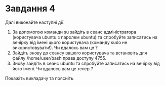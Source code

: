 # Завдання 4

Далі виконайте наступні дії.
1) За допомогою команди su зайдіть в сеанс адміністратора (користувача ubuntu з паролем ubuntu) та спробуйте записатись на вечірку від імені цього користувача (команду sudo не використовувати!). Чи вдалось вам це ?
2) Зайдіть знову до сеансу вашого користувача та встановіть для файлу /home/user/bash права доступу 4755.
2) Знову зайдіть в сеанс ubuntu та спробуйте записатись на вечірку від його імені. Чи вдалось вам це тепер ?
 
Покажіть викладачу та поясніть. 

